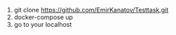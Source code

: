 1. git clone https://github.com/EmirKanatov/Testtask.git
2. docker-compose up
3. go to your localhost
